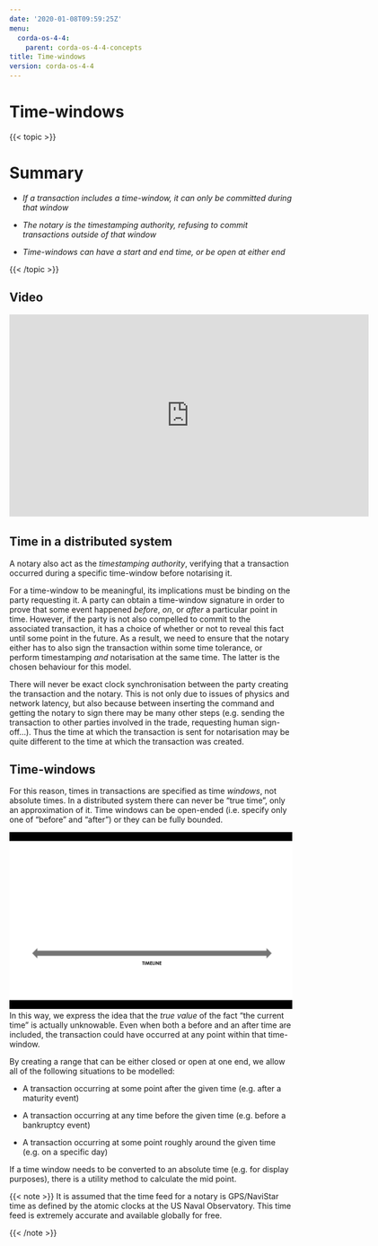 ```yaml
---
date: '2020-01-08T09:59:25Z'
menu:
  corda-os-4-4:
    parent: corda-os-4-4-concepts
title: Time-windows
version: corda-os-4-4
---
```



# Time-windows


{{< topic >}}
# Summary


* *If a transaction includes a time-window, it can only be committed during that window*


* *The notary is the timestamping authority, refusing to commit transactions outside of that window*


* *Time-windows can have a start and end time, or be open at either end*



{{< /topic >}}
## Video

<iframe src="https://player.vimeo.com/video/213879314" width="640" height="360" frameborder="0" webkitallowfullscreen="true" mozallowfullscreen="true" allowfullscreen="true"></iframe>


<p></p>

## Time in a distributed system

A notary also act as the *timestamping authority*, verifying that a transaction occurred during a specific time-window
                before notarising it.

For a time-window to be meaningful, its implications must be binding on the party requesting it. A party can obtain a
                time-window signature in order to prove that some event happened *before*, *on*, or *after* a particular point in time.
                However, if the party is not also compelled to commit to the associated transaction, it has a choice of whether or not
                to reveal this fact until some point in the future. As a result, we need to ensure that the notary either has to also
                sign the transaction within some time tolerance, or perform timestamping *and* notarisation at the same time. The
                latter is the chosen behaviour for this model.

There will never be exact clock synchronisation between the party creating the transaction and the notary.
                This is not only due to issues of physics and network latency, but also because between inserting the command and
                getting the notary to sign there may be many other steps (e.g. sending the transaction to other parties involved in the
                trade, requesting human sign-off…). Thus the time at which the transaction is sent for notarisation may be quite
                different to the time at which the transaction was created.


## Time-windows

For this reason, times in transactions are specified as time *windows*, not absolute times. In a distributed system
                there can never be “true time”, only an approximation of it. Time windows can be open-ended (i.e. specify only one of
                “before” and “after”) or they can be fully bounded.

![time window](resources/time-window.gif "time window")In this way, we express the idea that the *true value* of the fact “the current time” is actually unknowable. Even when
                both a before and an after time are included, the transaction could have occurred at any point within that time-window.

By creating a range that can be either closed or open at one end, we allow all of the following situations to be
                modelled:


* A transaction occurring at some point after the given time (e.g. after a maturity event)


* A transaction occurring at any time before the given time (e.g. before a bankruptcy event)


* A transaction occurring at some point roughly around the given time (e.g. on a specific day)


If a time window needs to be converted to an absolute time (e.g. for display purposes), there is a utility method to
                calculate the mid point.


{{< note >}}
It is assumed that the time feed for a notary is GPS/NaviStar time as defined by the atomic
                    clocks at the US Naval Observatory. This time feed is extremely accurate and available globally for free.

{{< /note >}}

